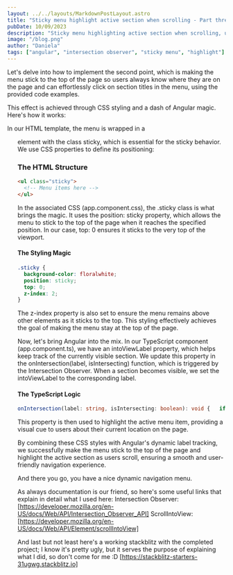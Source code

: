 ```yaml
---
layout: ../../layouts/MarkdownPostLayout.astro
title: "Sticky menu highlight active section when scrolling - Part three"
pubDate: 10/09/2023
description: "Sticky menu highlighting active section when scrolling, using Angular framework and Intersection Observer"
image: "/blog.png"
author: "Daniela"
tags: ["angular", "intersection observer", "sticky menu", "highlight"]
---
```


Let's delve into how to implement the second point, which is making the menu stick to the top of the page so users always know where they are on the page and can effortlessly click on section titles in the menu, using the provided code examples.

This effect is achieved through CSS styling and a dash of Angular magic. Here's how it works:

In our HTML template, the menu is wrapped in a <ul> element with the class sticky, which is essential for the sticky behavior. We use CSS properties to define its positioning:

### The HTML Structure

```html
<ul class="sticky">
  <!-- Menu items here -->
</ul>
```

In the associated CSS (app.component.css), the .sticky class is what brings the magic. It uses the position: sticky property, which allows the menu to stick to the top of the page when it reaches the specified position. In our case, top: 0 ensures it sticks to the very top of the viewport.

#### The Styling Magic

```css
.sticky {
  background-color: floralwhite;
  position: sticky;
  top: 0;
  z-index: 2;
}
```

The z-index property is also set to ensure the menu remains above other elements as it sticks to the top. This styling effectively achieves the goal of making the menu stay at the top of the page.

Now, let's bring Angular into the mix. In our TypeScript component (app.component.ts), we have an intoViewLabel property, which helps keep track of the currently visible section. We update this property in the onIntersection(label, isIntersecting) function, which is triggered by the Intersection Observer. When a section becomes visible, we set the intoViewLabel to the corresponding label.

#### The TypeScript Logic

```typescript
onIntersection(label: string, isIntersecting: boolean): void {   if (isIntersecting) {     this.intoViewLabel = label;   } }
```

This property is then used to highlight the active menu item, providing a visual cue to users about their current location on the page.

By combining these CSS styles with Angular's dynamic label tracking, we successfully make the menu stick to the top of the page and highlight the active section as users scroll, ensuring a smooth and user-friendly navigation experience.

And there you go, you have a nice dynamic navigation menu.

As always documentation is our friend, so here's some useful links that explain in detail what I used here:
Intersection Observer: [https://developer.mozilla.org/en-US/docs/Web/API/Intersection_Observer_API]
ScrollIntoView: [https://developer.mozilla.org/en-US/docs/Web/API/Element/scrollIntoView]

And last but not least here's a working stackblitz with the completed project; I know it's pretty ugly, but it serves the purpose of explaining what I did, so don't come for me :D
[https://stackblitz-starters-31ugwg.stackblitz.io]
